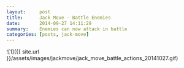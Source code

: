 ```yaml
---
layout:     post
title:      Jack Move - Battle Enemies
date:       2014-09-27 14:11:29
summary:    Enemies can now attack in battle
categories: [posts, jack-move]
---
```


![1]({{ site.url }}/assets/images/jackmove/jack_move_battle_actions_20141027.gif)